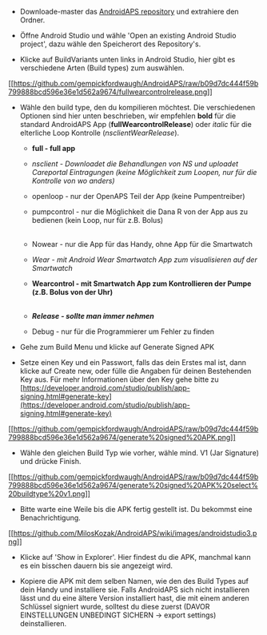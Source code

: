 * Downloade-master das [AndroidAPS repository](https://github.com/MilosKozak/AndroidAPS) und extrahiere den Ordner.

* Öffne Android Studio und wähle 'Open an existing Android Studio project', dazu wähle den Speicherort des Repository's.

* Klicke auf BuildVariants unten links in Android Studio, hier gibt es verschiedene Arten (Build types) zum auswählen.


[[https://github.com/gempickfordwaugh/AndroidAPS/raw/b09d7dc444f59b799888bcd596e36e1d562a9674/fullwearcontrolrelease.png]] 

* Wähle den build type, den du kompilieren möchtest. Die verschiedenen Optionen sind hier unten beschrieben, wir empfehlen  **bold** für die standard AndroidAPS App (**fullWearcontrolRelease**) oder _italic_ für die elterliche Loop Kontrolle (_nsclientWearRelease_).
    * **full - full app**
    * _nsclient - Downloadet die Behandlungen von NS und uploadet Careportal Eintragungen (keine Möglichkeit zum Loopen, nur für die Kontrolle von wo anders)_
    * openloop - nur der OpenAPS Teil der App (keine Pumpentreiber)
    * pumpcontrol - nur die Möglichkeit die Dana R von der App aus zu bedienen (kein Loop, nur für z.B. Bolus)<br><br>

    * Nowear - nur die App für das Handy, ohne App für die Smartwatch
    * _Wear - mit Android Wear Smartwatch App zum visualisieren auf der Smartwatch_
    * **Wearcontrol - mit Smartwatch App zum Kontrollieren der Pumpe (z.B. Bolus von der Uhr)**<br><br>

    * _**Release - sollte man immer nehmen**_
    * Debug - nur für die Programmierer um Fehler zu finden

* Gehe zum Build Menu und klicke auf Generate Signed APK

* Setze einen Key und ein Passwort, falls das dein Erstes mal ist, dann klicke auf Create new, oder fülle die Angaben für deinen Bestehenden Key aus.  Für mehr Informationen über den Key gehe bitte zu [https://developer.android.com/studio/publish/app-signing.html#generate-key](https://developer.android.com/studio/publish/app-signing.html#generate-key)

[[https://github.com/gempickfordwaugh/AndroidAPS/raw/b09d7dc444f59b799888bcd596e36e1d562a9674/generate%20signed%20APK.png]]

*   Wähle den gleichen Build Typ wie vorher, wähle mind. V1 (Jar Signature) und drücke Finish. 

[[https://github.com/gempickfordwaugh/AndroidAPS/raw/b09d7dc444f59b799888bcd596e36e1d562a9674/generate%20signed%20APK%20select%20buildtype%20v1.png]]

* Bitte warte eine Weile bis die APK fertig gestellt ist. Du bekommst eine Benachrichtigung.

[[https://github.com/MilosKozak/AndroidAPS/wiki/images/androidstudio3.png]]

* Klicke auf 'Show in Explorer'. Hier findest du die APK, manchmal kann es ein bisschen dauern bis sie angezeigt wird.

* Kopiere die APK mit dem selben Namen, wie den des Build Types auf dein Handy und installiere sie. Falls AndroidAPS sich nicht installieren lässt und du eine ältere Version installiert hast, die mit einem anderen Schlüssel signiert wurde, solltest du diese zuerst (DAVOR EINSTELLUNGEN UNBEDINGT SICHERN -> export settings) deinstallieren.
